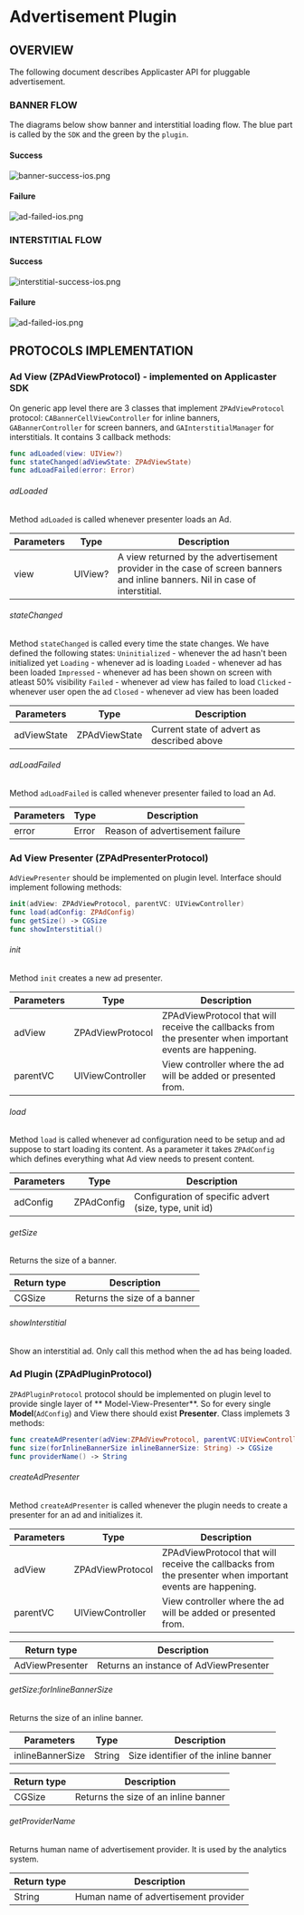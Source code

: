# Advertisement Plugin

## OVERVIEW

The following document describes Applicaster API for pluggable advertisement.

### BANNER FLOW

The diagrams below show banner and interstitial loading flow. The blue part is called by the `SDK` and the green by the `plugin`.

#### Success

![banner-success-ios.png](./img/banner-success-ios.png)

#### Failure

![ad-failed-ios.png](./img/ad-failed-ios.png)

### INTERSTITIAL FLOW

#### Success

![interstitial-success-ios.png](./img/interstitial-success-ios.png)

#### Failure

![ad-failed-ios.png](./img/ad-failed-ios.png)

## PROTOCOLS IMPLEMENTATION

### Ad View (ZPAdViewProtocol) - implemented on Applicaster SDK

On generic app level there are 3 classes that implement `ZPAdViewProtocol` protocol: `CABannerCellViewController` for inline banners, `GABannerController` for screen banners, and `GAInterstitialManager` for interstitials. It contains 3 callback methods:

``` swift
func adLoaded(view: UIView?)
func stateChanged(adViewState: ZPAdViewState)
func adLoadFailed(error: Error)
```

###### adLoaded

Method `adLoaded` is called whenever presenter loads an Ad.

|Parameters|Type           | Description                                                  |
|----------|---------------|--------------------------------------------------------------|
|view      |UIView?           |  A view returned by the advertisement provider in the case of screen  banners and inline banners. Nil in case of interstitial.                  |

###### stateChanged

Method `stateChanged` is called every time the state changes. We have defined the following states:
`Uninitialized` - whenever the ad hasn't been initialized yet
`Loading` - whenever ad is loading
`Loaded` - whenever ad has been loaded
`Impressed` - whenever ad has been shown on screen with atleast 50% visibility
`Failed` - whenever ad view has failed to load
`Clicked` - whenever user open the ad
`Closed` - whenever ad view has been loaded

|Parameters |Type           | Description                                                  |
|-----------|---------------|--------------------------------------------------------------|
|adViewState|ZPAdViewState    |  Current state of advert as described above            |

###### adLoadFailed

Method `adLoadFailed` is called whenever presenter failed to load an Ad.

|Parameters|Type           | Description                                                  |
|----------|---------------|--------------------------------------------------------------|
|error       |Error      |  Reason of advertisement failure                             |

### Ad View Presenter (ZPAdPresenterProtocol)

`AdViewPresenter` should be implemented on plugin level. Interface should implement following methods:

``` swift
init(adView: ZPAdViewProtocol, parentVC: UIViewController)
func load(adConfig: ZPAdConfig)
func getSize() -> CGSize
func showInterstitial()
```

###### init

Method `init` creates a new ad presenter.

|Parameters|Type           | Description                                                  |
|----------|---------------|--------------------------------------------------------------|
|adView |ZPAdViewProtocol         | ZPAdViewProtocol that will receive the callbacks from the presenter when important events are happening. |
|parentVC |UIViewController         | View controller where the ad will be added or presented from. |

###### load

Method `load` is called whenever ad configuration need to be setup and ad suppose to start loading its content. As a parameter it takes `ZPAdConfig` which defines everything what Ad view needs to present content.

|Parameters|Type           | Description                                                  |
|----------|---------------|--------------------------------------------------------------|
|adConfig  |ZPAdConfig       |  Configuration of specific advert (size, type, unit id)      |

###### getSize

Returns the size of a banner.

|Return type                                    | Description                        |
|-----------------------------------------------|------------------------------------|
|CGSize|  Returns the size of a banner |

###### showInterstitial

Show an interstitial ad. Only call this method when the ad has being loaded.

### Ad Plugin (ZPAdPluginProtocol)

`ZPAdPluginProtocol` protocol should be implemented on plugin level to provide single layer of ** Model-View-Presenter**. So for every single **Model**(`AdConfig`) and View there should exist **Presenter**. Class implemets 3 methods:

``` swift
func createAdPresenter(adView:ZPAdViewProtocol, parentVC:UIViewController) -> ZPAdPresenterProtocol
func size(forInlineBannerSize inlineBannerSize: String) -> CGSize
func providerName() -> String
```

###### createAdPresenter

Method `createAdPresenter` is called whenever the plugin needs to create a presenter for an ad and initializes it.

|Parameters|Type           | Description                                                  |
|----------|---------------|--------------------------------------------------------------|
|adView |ZPAdViewProtocol         | ZPAdViewProtocol that will receive the callbacks from the presenter when important events are happening. |
|parentVC |UIViewController         | View controller where the ad will be added or presented from. |

|Return type                                    | Description                            |
|-----------------------------------------------|----------------------------------------|
|AdViewPresenter                                |  Returns an instance of AdViewPresenter    |

###### getSize:forInlineBannerSize

Returns the size of an inline banner.

|Parameters|Type           | Description                                                  |
|----------|---------------|--------------------------------------------------------------|
|inlineBannerSize   |String        |  Size identifier of the inline banner                   |

|Return type                                    | Description                        |
|-----------------------------------------------|------------------------------------|
|CGSize|  Returns the size of an inline banner |

###### getProviderName

Returns human name of advertisement provider. It is used by the analytics system.

|Return type  | Description                           |
|-------------|---------------------------------------|
|String       |  Human name of advertisement provider |
